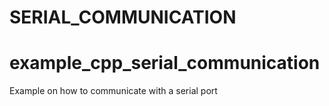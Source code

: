 
# SERIAL_COMMUNICATION


# example_cpp_serial_communication
Example on how to communicate with a serial port

